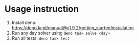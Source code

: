 # Usage instruction

1. Install deno: https://deno.land/manual@v1.9.2/getting_started/installation
2. Run any day solver using `deno task solve <day>`
3. Run all tests: `deno task test`
